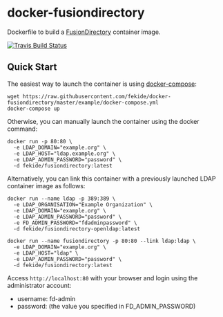 # docker-fusiondirectory

Dockerfile to build a [FusionDirectory](https://www.fusiondirectory.org/)
container image.

[![Travis Build Status](https://travis-ci.org/Fekide/docker-fusiondirectory.svg?branch=master)](https://travis-ci.org/Fekide/docker-fusiondirectory)


## Quick Start

The easiest way to launch the container is using [docker-compose](https://docs.docker.com/compose/):

``` shell
wget https://raw.githubusercontent.com/fekide/docker-fusiondirectory/master/example/docker-compose.yml
docker-compose up
```

Otherwise, you can manually launch the container using the docker command:

``` shell
docker run -p 80:80 \
  -e LDAP_DOMAIN="example.org" \
  -e LDAP_HOST="ldap.example.org" \
  -e LDAP_ADMIN_PASSWORD="password" \
  -d fekide/fusiondirectory:latest
```

Alternatively, you can link this container with a previously launched LDAP
container image as follows:

``` shell
docker run --name ldap -p 389:389 \
  -e LDAP_ORGANISATION="Example Organization" \
  -e LDAP_DOMAIN="example.org" \
  -e LDAP_ADMIN_PASSWORD="password" \
  -e FD_ADMIN_PASSWORD="fdadminpassword" \
  -d fekide/fusiondirectory-openldap:latest

docker run --name fusiondirectory -p 80:80 --link ldap:ldap \
  -e LDAP_DOMAIN="example.org" \
  -e LDAP_HOST="ldap" \
  -e LDAP_ADMIN_PASSWORD="password" \
  -d fekide/fusiondirectory:latest
```

Access `http://localhost:80` with your browser and login using the
administrator account:

- username: fd-admin
- password: (the value you specified in FD_ADMIN_PASSWORD)
